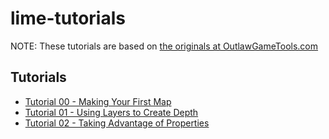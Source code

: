 lime-tutorials
==============

NOTE: These tutorials are based on [the originals at OutlawGameTools.com](http://lime.outlawgametools.com/tutorials-3/)
## Tutorials 
- [Tutorial 00 - Making Your First Map](tutorial-00)
- [Tutorial 01 - Using Layers to Create Depth](tutorial-01)
- [Tutorial 02 - Taking Advantage of Properties](tutorial-02)

